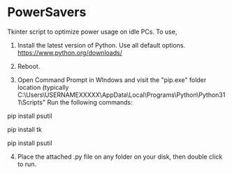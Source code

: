 # PowerSavers
Tkinter script to optimize power usage on idle PCs.
To use, 

1) Install the latest version of Python. Use all default options.
https://www.python.org/downloads/

2) Reboot. 

3) Open Command Prompt in WIndows and visit the "pip.exe" folder location (typically C:\Users\USERNAMEXXXXX\AppData\Local\Programs\Python\Python311\Scripts"
Run the following commands:

pip install psutil

pip install tk

pip install psutil

4) Place the attached .py file on any folder on your disk, then double click to run.
